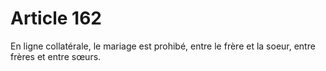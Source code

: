 # Article 162

<p>En ligne collatérale, le mariage est prohibé, entre le frère et la soeur, entre frères et entre sœurs.</p>
